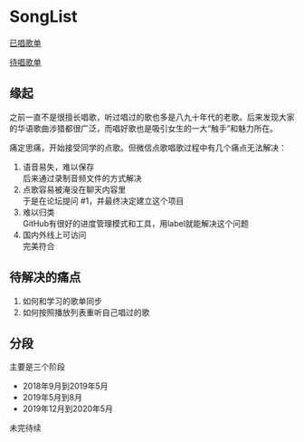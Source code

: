 # SongList

[已唱歌单](./playlist)

[待唱歌单](https://github.com/yo1995/SongList/issues)

## 缘起

之前一直不是很擅长唱歌，听过唱过的歌也多是八九十年代的老歌。后来发现大家的华语歌曲涉猎都很广泛，而唱好歌也是吸引女生的一大“触手”和魅力所在。

痛定思痛，开始接受同学的点歌。但微信点歌唱歌过程中有几个痛点无法解决：
1. 语音易失，难以保存  
后来通过录制音频文件的方式解决
2. 点歌容易被淹没在聊天内容里  
于是在论坛提问 #1，并最终决定建立这个项目
3. 难以归类  
GitHub有很好的进度管理模式和工具，用label就能解决这个问题
4. 国内外线上可访问  
完美符合

## 待解决的痛点

1. 如何和学习的歌单同步
2. 如何按照播放列表重听自己唱过的歌

## 分段

主要是三个阶段

- 2018年9月到2019年5月
- 2019年5月到8月
- 2019年12月到2020年5月

未完待续
